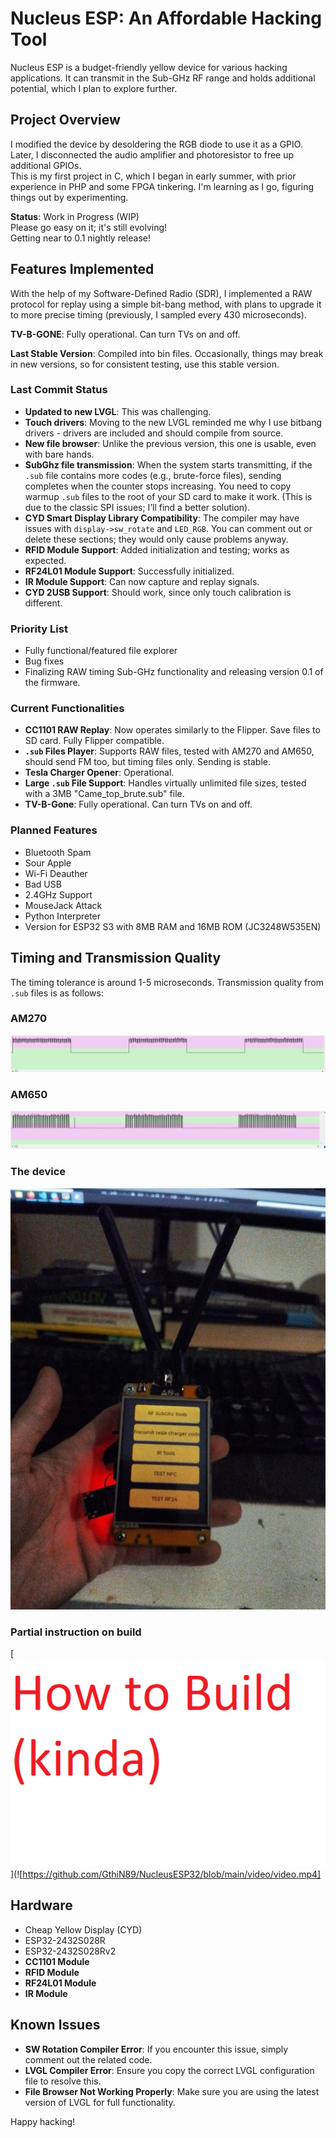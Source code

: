 # Nucleus ESP: An Affordable Hacking Tool

Nucleus ESP is a budget-friendly yellow device for various hacking applications. It can transmit in the Sub-GHz RF range and holds additional potential, which I plan to explore further.

## Project Overview

I modified the device by desoldering the RGB diode to use it as a GPIO. Later, I disconnected the audio amplifier and photoresistor to free up additional GPIOs.  
This is my first project in C, which I began in early summer, with prior experience in PHP and some FPGA tinkering. I'm learning as I go, figuring things out by experimenting.

**Status**: Work in Progress (WIP)  
Please go easy on it; it's still evolving!  
Getting near to 0.1 nightly release!

## Features Implemented

With the help of my Software-Defined Radio (SDR), I implemented a RAW protocol for replay using a simple bit-bang method, with plans to upgrade it to more precise timing (previously, I sampled every 430 microseconds).

**TV-B-GONE**: Fully operational. Can turn TVs on and off.

**Last Stable Version**: Compiled into bin files. Occasionally, things may break in new versions, so for consistent testing, use this stable version.

### Last Commit Status
- **Updated to new LVGL**: This was challenging.  
- **Touch drivers**: Moving to the new LVGL reminded me why I use bitbang drivers - drivers are included and should compile from source.  
- **New file browser**: Unlike the previous version, this one is usable, even with bare hands.  
- **SubGhz file transmission**: When the system starts transmitting, if the `.sub` file contains more codes (e.g., brute-force files), sending completes when the counter stops increasing. You need to copy warmup `.sub` files to the root of your SD card to make it work. (This is due to the classic SPI issues; I’ll find a better solution).  
- **CYD Smart Display Library Compatibility**: The compiler may have issues with `display->sw_rotate` and `LED_RGB`. You can comment out or delete these sections; they would only cause problems anyway.  
- **RFID Module Support**: Added initialization and testing; works as expected.  
- **RF24L01 Module Support**: Successfully initialized.  
- **IR Module Support**: Can now capture and replay signals.  
- **CYD 2USB Support**: Should work, since only touch calibration is different.

### Priority List
- Fully functional/featured file explorer  
- Bug fixes  
- Finalizing RAW timing Sub-GHz functionality and releasing version 0.1 of the firmware.

### Current Functionalities
- **CC1101 RAW Replay**: Now operates similarly to the Flipper. Save files to SD card. Fully Flipper compatible.  
- **`.sub` Files Player**: Supports RAW files, tested with AM270 and AM650, should send FM too, but timing files only. Sending is stable.  
- **Tesla Charger Opener**: Operational.  
- **Large `.sub` File Support**: Handles virtually unlimited file sizes, tested with a 3MB "Came_top_brute.sub" file.  
- **TV-B-Gone**: Fully operational. Can turn TVs on and off.

### Planned Features
- Bluetooth Spam  
- Sour Apple  
- Wi-Fi Deauther  
- Bad USB  
- 2.4GHz Support  
- MouseJack Attack  
- Python Interpreter  
- Version for ESP32 S3 with 8MB RAM and 16MB ROM (JC3248W535EN)

## Timing and Transmission Quality

The timing tolerance is around 1-5 microseconds. Transmission quality from `.sub` files is as follows:

### AM270
![AM270 Transmission](https://github.com/GthiN89/NucleusESP32/blob/main/images/AM270.PNG)

### AM650
![AM650 Transmission](https://github.com/GthiN89/NucleusESP32/blob/main/images/AM650.PNG)

### The device
![Device](https://github.com/GthiN89/NucleusESP32/blob/main/images/IMG_20240924_193407_DRO.jpg)

### Partial instruction on build

[![how to Build](https://github.com/GthiN89/NucleusESP32/blob/main/images/Untitled.png)](![https://github.com/GthiN89/NucleusESP32/blob/main/video/video.mp4]

## Hardware
- Cheap Yellow Display (CYD)  
- ESP32-2432S028R  
- ESP32-2432S028Rv2  
- **CC1101 Module**  
- **RFID Module**  
- **RF24L01 Module**  
- **IR Module**

## Known Issues

- **SW Rotation Compiler Error**: If you encounter this issue, simply comment out the related code.  
- **LVGL Compiler Error**: Ensure you copy the correct LVGL configuration file to resolve this.  
- **File Browser Not Working Properly**: Make sure you are using the latest version of LVGL for full functionality.


Happy hacking!
